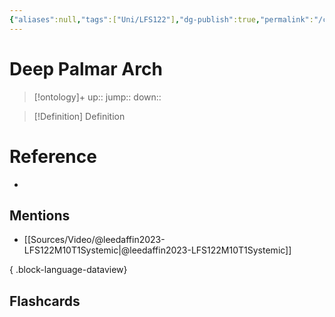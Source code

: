 ```yaml
---
{"aliases":null,"tags":["Uni/LFS122"],"dg-publish":true,"permalink":"/cards/deep-palmar-arch/","dgPassFrontmatter":true}
---
```


# Deep Palmar Arch

> [!ontology]+
> up:: 
> jump:: 
> down:: 

> [!Definition] Definition
> 

# Reference
- 

## Mentions
- [[Sources/Video/@leedaffin2023-LFS122M10T1Systemic\|@leedaffin2023-LFS122M10T1Systemic]]

{ .block-language-dataview}

## Flashcards
